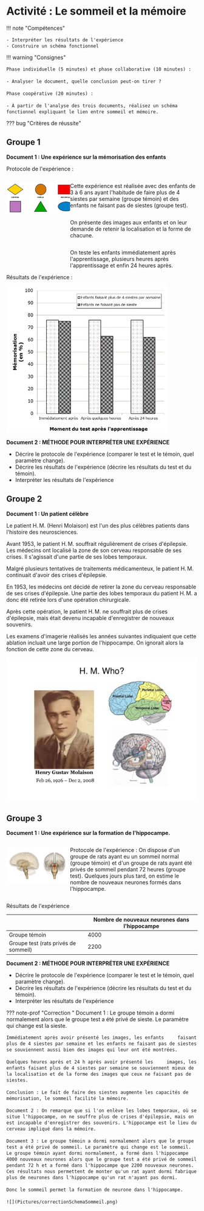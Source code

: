 # Activité : Le sommeil et la mémoire

!!! note "Compétences"

    - Interpréter les résultats de l'expérience
    - Construire un schéma fonctionnel

!!! warning "Consignes"

    Phase individuelle (5 minutes) et phase collaborative (10 minutes) :

    - Analyser le document, quelle conclusion peut-on tirer ?

    Phase coopérative (20 minutes) :

    - À partir de l'analyse des trois documents, réalisez un schéma
    fonctionnel expliquant le lien entre sommeil et mémoire.

??? bug "Critères de réussite"
    




## Groupe 1


**Document 1 : Une expérience sur la mémorisation des enfants**

Protocole de l'expérience :

<div markdown style="display:flex; flex-direction:row;">

<div markdown style="display:flex; flex-direction:column; flex : 1 1 0">

![](Pictures/formesTestSommeil.png)
</div>

<div markdown style="display:flex; flex-direction:column; flex : 2 1 0">

Cette expérience est réalisée avec des enfants de 3 à 6 ans ayant l'habitude de faire plus de 4 siestes par semaine (groupe témoin) et des enfants ne faisant pas de siestes (groupe test).

On présente des images aux enfants et on leur demande de retenir la localisation et la forme de chacune.

On teste les enfants immédiatement après l'apprentissage, plusieurs heures après l'apprentissage et enfin 24 heures après.

</div>
</div>
Résultats de l'expérience :

![](Pictures/graphTestSommeil.png)

**Document 2 : MÉTHODE POUR INTERPRÉTER UNE EXPÉRIENCE**

- Décrire le protocole de l'expérience (comparer le test et le témoin, quel paramètre change).
- Décrire les résultats de l'expérience (décrire les résultats du test et du témoin).
- Interpréter les résultats de l'expérience

## Groupe 2

**Document 1 : Un patient célèbre**

Le patient H. M. (Henri Molaison) est l'un des plus célèbres patients dans l'histoire des neurosciences.

Avant 1953, le patient H. M. souffrait régulièrement de crises d'épilepsie. Les médecins ont localisé la zone de son cerveau responsable de ses crises. Il s'agissait d'une partie de ses lobes temporaux.

Malgré plusieurs tentatives de traitements médicamenteux, le patient H. M. continuait d'avoir des crises d'épilepsie.

En 1953, les médecins ont décidé de retirer la zone du cerveau responsable de ses crises d'épilepsie. Une partie des lobes temporaux du patient H. M. a donc été retirée lors d'une opération chirurgicale.

Après cette opération, le patient H. M. ne souffrait plus de crises d'épilepsie, mais était devenu incapable d'enregistrer de nouveaux souvenirs.

Les examens d'imagerie réalisés les années suivantes indiquaient que cette ablation incluait une large portion de l'hippocampe. On ignorait alors la fonction de cette zone du cerveau.

![](Pictures/illustrationPatientHM.jpg)



## Groupe 3


**Document 1 : Une expérience sur la formation de l'hippocampe.**

<div markdown style="display:flex; flex-direction:row;">

<div markdown style="display:flex; flex-direction:column; flex : 1 1 0">


![Localisation hippocampe](Pictures/schemaLocalisationHippocampe.png)

</div>
<div markdown style="display:flex; flex-direction:column; flex : 2 1 0">

Protocole de l'expérience :
On dispose d'un groupe de rats ayant eu un sommeil normal (groupe témoin) et d'un groupe de rats ayant été privés de sommeil pendant 72 heures (groupe test). Quelques jours plus tard, on estime le nombre de nouveaux neurones formés dans l'hippocampe.

</div>
</div>


Résultats de l'expérience

| | Nombre de nouveaux neurones dans l'hippocampe |
|-----|-----------|               
| Groupe témoin | 4000|
| Groupe test (rats privés de sommeil) | 2200|

**Document 2 : MÉTHODE POUR INTERPRÉTER UNE EXPÉRIENCE**

- Décrire le protocole de l'expérience (comparer le test et le témoin, quel paramètre change).
- Décrire les résultats de l'expérience (décrire les résultats du test et du témoin).
- Interpréter les résultats de l'expérience

??? note-prof "Correction "
    Document 1 : Le groupe témoin a dormi normalement alors que le groupe test a été privé de sieste. Le paramètre qui change est la sieste.

    Immédiatement après avoir présenté les images, les enfants     faisant plus de 4 siestes par semaine et les enfants ne faisant pas de siestes se souviennent aussi bien des images qui leur ont été montrées.

    Quelques heures après et 24 h après avoir présenté les     images, les enfants faisant plus de 4 siestes par semaine se souviennent mieux de la localisation et de la forme des images que ceux ne faisant pas de siestes.

    Conclusion : Le fait de faire des siestes augmente les capacités de mémorisation, le sommeil facilité la mémoire.

    Document 2 : On remarque que si l'on enlève les lobes temporaux, où se situe l'hippocampe, on ne souffre plus de crises d'épilepsie, mais on est incapable d'enregistrer des souvenirs. L'hippocampe est le lieu du cerveau impliqué dans la mémoire.

    Document 3 : Le groupe témoin a dormi normalement alors que le groupe test a été privé de sommeil. Le paramètre qui change est le sommeil. Le groupe témoin ayant dormi normalement, a formé dans l'hippocampe 4000 nouveaux neurones alors que le groupe test a été privé de sommeil pendant 72 h et a formé dans l'hippocampe que 2200 nouveaux neurones. Ces résultats nous permettent de monter qu'un rat ayant dormi fabrique plus de neurones dans l'hippocampe qu'un rat n'ayant pas dormi. 

    Donc le sommeil permet la formation de neurone dans l'hippocampe.

    ![](Pictures/correctionSchemaSommeil.png)